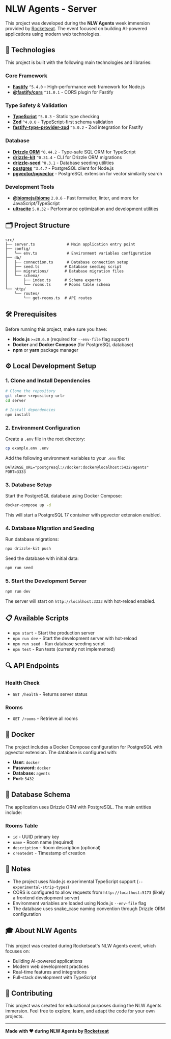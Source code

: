 # NLW Agents - Server

This project was developed during the **NLW Agents** week immersion provided by [Rocketseat](https://rocketseat.com.br). The event focused on building AI-powered applications using modern web technologies.

## 🚀 Technologies

This project is built with the following main technologies and libraries:

### Core Framework
- **[Fastify](https://fastify.dev/)** `^5.4.0` - High-performance web framework for Node.js
- **[@fastify/cors](https://github.com/fastify/fastify-cors)** `^11.0.1` - CORS plugin for Fastify

### Type Safety & Validation
- **[TypeScript](https://www.typescriptlang.org/)** `^5.8.3` - Static type checking
- **[Zod](https://zod.dev/)** `^4.0.0` - TypeScript-first schema validation
- **[fastify-type-provider-zod](https://github.com/turkerdev/fastify-type-provider-zod)** `^5.0.2` - Zod integration for Fastify

### Database
- **[Drizzle ORM](https://orm.drizzle.team/)** `^0.44.2` - Type-safe SQL ORM for TypeScript
- **[drizzle-kit](https://github.com/drizzle-team/drizzle-kit)** `^0.31.4` - CLI for Drizzle ORM migrations
- **[drizzle-seed](https://github.com/drizzle-team/drizzle-seed)** `^0.3.1` - Database seeding utilities
- **[postgres](https://github.com/porsager/postgres)** `^3.4.7` - PostgreSQL client for Node.js
- **[pgvector/pgvector](https://github.com/pgvector/pgvector)** - PostgreSQL extension for vector similarity search

### Development Tools
- **[@biomejs/biome](https://biomejs.dev/)** `2.0.6` - Fast formatter, linter, and more for JavaScript/TypeScript
- **[ultracite](https://github.com/unjs/ultracite)** `5.0.32` - Performance optimization and development utilities

## 🗂️ Project Structure

```
src/
├── server.ts              # Main application entry point
├── config/
│   └── env.ts             # Environment variables configuration
├── db/
│   ├── connection.ts      # Database connection setup
│   ├── seed.ts           # Database seeding script
│   ├── migrations/       # Database migration files
│   └── schema/
│       ├── index.ts      # Schema exports
│       └── rooms.ts      # Rooms table schema
└── http/
    └── routes/
        └── get-rooms.ts  # API routes
```

## 🛠️ Prerequisites

Before running this project, make sure you have:

- **Node.js** `>=20.6.0` (required for `--env-file` flag support)
- **Docker** and **Docker Compose** (for PostgreSQL database)
- **npm** or **yarn** package manager

## ⚙️ Local Development Setup

### 1. Clone and Install Dependencies

```bash
# Clone the repository
git clone <repository-url>
cd server

# Install dependencies
npm install
```

### 2. Environment Configuration

Create a `.env` file in the root directory:

```bash
cp example.env .env
```

Add the following environment variables to your `.env` file:

```env
DATABASE_URL="postgresql://docker:docker@localhost:5432/agents"
PORT=3333
```

### 3. Database Setup

Start the PostgreSQL database using Docker Compose:

```bash
docker-compose up -d
```

This will start a PostgreSQL 17 container with pgvector extension enabled.

### 4. Database Migration and Seeding

Run database migrations:

```bash
npx drizzle-kit push
```

Seed the database with initial data:

```bash
npm run seed
```

### 5. Start the Development Server

```bash
npm run dev
```

The server will start on `http://localhost:3333` with hot-reload enabled.

## 📋 Available Scripts

- `npm start` - Start the production server
- `npm run dev` - Start the development server with hot-reload
- `npm run seed` - Run database seeding script
- `npm test` - Run tests (currently not implemented)

## 🔍 API Endpoints

### Health Check
- `GET /health` - Returns server status

### Rooms
- `GET /rooms` - Retrieve all rooms

## 🐳 Docker

The project includes a Docker Compose configuration for PostgreSQL with pgvector extension. The database is configured with:

- **User:** `docker`
- **Password:** `docker`
- **Database:** `agents`
- **Port:** `5432`

## 🚦 Database Schema

The application uses Drizzle ORM with PostgreSQL. The main entities include:

### Rooms Table
- `id` - UUID primary key
- `name` - Room name (required)
- `description` - Room description (optional)
- `createdAt` - Timestamp of creation

## 📝 Notes

- The project uses Node.js experimental TypeScript support (`--experimental-strip-types`)
- CORS is configured to allow requests from `http://localhost:5173` (likely a frontend development server)
- Environment variables are loaded using Node.js `--env-file` flag
- The database uses snake_case naming convention through Drizzle ORM configuration

## 🎓 About NLW Agents

This project was created during Rocketseat's NLW Agents event, which focuses on:
- Building AI-powered applications
- Modern web development practices
- Real-time features and integrations
- Full-stack development with TypeScript

## 🤝 Contributing

This project was created for educational purposes during the NLW Agents immersion. Feel free to explore, learn, and adapt the code for your own projects.

---

**Made with ❤️ during NLW Agents by [Rocketseat](https://rocketseat.com.br)**
